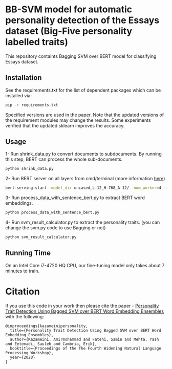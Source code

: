 # BB-SVM model for automatic personality detection of the Essays dataset (Big-Five personality labelled traits)
This repository containts Bagging SVM over BERT model for classifying Essays dataset.

## Installation

See the requirements.txt for the list of dependent packages which can be installed via:

```bash
pip -r requirements.txt
```
Specified versions are used in the paper. Note that the updated versions of the requirement modules may change the results. Some experiments verified that the updated sklearn improves the accuracy.

## Usage
1- Run shrink_data.py to convert documents to subdocuments. By running this step, BERT can process the whole sub-documents.

```bash
python shrink_data.py
```

2- Run BERT server on all layers from cmd/terminal (more information [here](https://github.com/hanxiao/bert-as-service))

```bash
bert-serving-start -model_dir uncased_L-12_H-768_A-12/ -num_worker=4 -max_seq_len=NONE -show_tokens_to_client -pooling_layer -12 -11 -10 -9 -8 -7 -6 -5 -4 -3 -2 -1
```

3- Run process_data_with_sentence_bert.py to extract BERT word embeddings.

```bash
python process_data_with_sentence_bert.py
```

4- Run svm_result_calculator.py to extract the personality traits. (you can change the svm.py code to use Bagging or not)

```bash
python svm_result_calculator.py
```

## Running Time

On an Intel Core i7-4720 HQ CPU, our fine-tuning model only takes about 7 minutes to train.

# Citation

If you use this code in your work then please cite the paper - [Personality Trait Detection Using Bagged SVM over BERT Word Embedding Ensembles](https://sentic.net/personality-detection-using-bagged-svm-over-bert.pdf) with the following:

```
@inproceedings{kazameinipersonality,
  title={Personality Trait Detection Using Bagged SVM over BERT Word Embedding Ensembles},
  author={Kazameini, Amirmohammad and Fatehi, Samin and Mehta, Yash and Eetemadi, Sauleh and Cambria, Erik},
  booktitle={Proceedings of the The Fourth Widening Natural Language Processing Workshop},
  year={2020}
}
```
